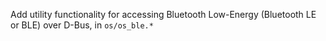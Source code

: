 Add utility functionality for accessing Bluetooth Low-Energy (Bluetooth LE or BLE) over D-Bus, in `os/os_ble.*`
